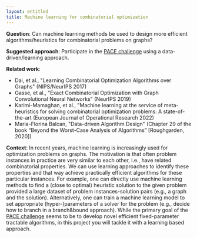 ```yaml
---
layout: entitled
title: Machine learning for combinatorial optimization
---
```


**Question**: Can machine learning methods be used to design more efficient algorithms/heuristics for combinatorial problems on graphs?

**Suggested approach**: Participate in the [PACE challenge](https://pacechallenge.org/2022/) using a data-driven/learning approach.

**Related work**:
* Dai, et al., "Learning Combinatorial Optimization Algorithms over Graphs" (NIPS/NeurIPS 2017)
* Gasse, et al., "Exact Combinatorial Optimization with Graph Convolutional Neural Networks" (NeurIPS 2019)
* Karimi-Mamaghan, et al., "Machine learning at the service of meta-heuristics for solving combinatorial optimization problems: A state-of-the-art (European Journal of Operational Research 2022)
* Maria-Florina Balcan, "Data-driven Algorithm Design" (Chapter 29 of the book “Beyond the Worst-Case Analysis of Algorithms” [Roughgarden, 2020])

**Context**:
In recent years, machine learning is increasingly used for optimization problems on graphs. The motivation is that often problem instances in practice are very similar to each other, i.e., have related combinatorial properties. We can use learning approaches to identify these properties and that way achieve practically efficient algorithms for these particular instances. For example, one can directly use machine learning methods to find a (close to optimal) heuristic solution to the given problem provided a large dataset of problem instances-solution pairs (e.g., a graph and the solution). Alternatively, one can train a machine learning model to set appropriate (hyper-)parameters of a solver for the problem (e.g., decide how to branch in a branch&bound approach). While the primary goal of the [PACE challenge](https://pacechallenge.org/2022/) seems to be to develop novel efficient fixed-parameter tractable algorithms, in this project you will tackle it with a learning based approach.
